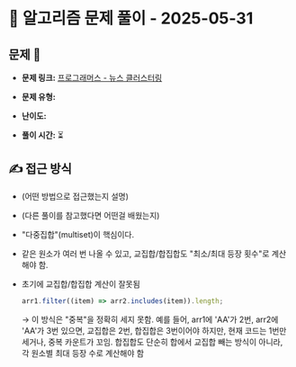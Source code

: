 # 📝 알고리즘 문제 풀이 - 2025-05-31

## 문제 📖

- **문제 링크:** [프로그래머스 - 뉴스 클러스터링](https://school.programmers.co.kr/learn/courses/30/lessons/17677)

- **문제 유형:**

- **난이도:**

- **풀이 시간:** ⏳

## ✍ 접근 방식

- (어떤 방법으로 접근했는지 설명)
- (다른 풀이를 참고했다면 어떤걸 배웠는지)
- "다중집합"(multiset)이 핵심이다.
- 같은 원소가 여러 번 나올 수 있고, 교집합/합집합도 "최소/최대 등장 횟수"로 계산해야 함.

- 초기에 교집합/합집합 계산이 잘못됨
  ```js
  arr1.filter((item) => arr2.includes(item)).length;
  ```
  → 이 방식은 "중복"을 정확히 세지 못함.
  예를 들어, arr1에 'AA'가 2번, arr2에 'AA'가 3번 있으면, 교집합은 2번, 합집합은 3번이어야 하지만, 현재 코드는 1번만 세거나, 중복 카운트가 꼬임. 합집합도 단순히 합에서 교집합 빼는 방식이 아니라, 각 원소별 최대 등장 수로 계산해야 함
